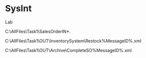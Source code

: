 # SysInt
Lab


C:\AllFiles\Task1\SalesOrderIN\*.


 C:\AllFiles\Task1\OUT\InventorySystem\Restock%MessageID%.xml




 C:\AllFiles\Task1\OUT\Archive\CompleteSO%MessageID%.xml
